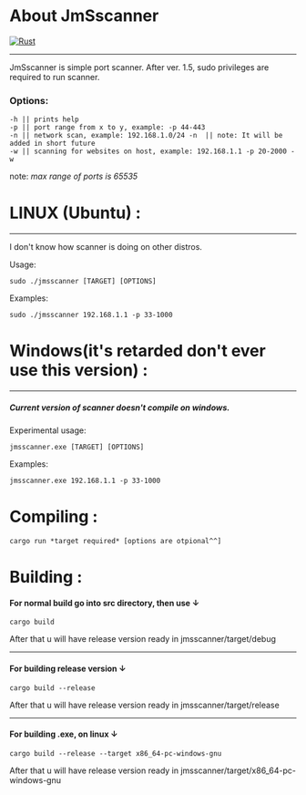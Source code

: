 # About JmSscanner 
[![Rust](https://github.com/sidhaler/JmSscanner/actions/workflows/rust.yml/badge.svg)](https://github.com/sidhaler/JmSscanner/actions/workflows/rust.yml)
****
JmSscanner is simple port scanner. After ver. 1.5, sudo privileges are required to run scanner.
### Options:
```
-h || prints help
-p || port range from x to y, example: -p 44-443
-n || network scan, example: 192.168.1.0/24 -n  || note: It will be added in short future 
-w || scanning for websites on host, example: 192.168.1.1 -p 20-2000 -w 
```
note: _max range of ports is 65535_
# LINUX (Ubuntu) :
****
I don't know how scanner is doing on other distros. 

Usage:
```
sudo ./jmsscanner [TARGET] [OPTIONS]
```
Examples:
```
sudo ./jmsscanner 192.168.1.1 -p 33-1000
```


# Windows(it's retarded don't ever use this version) :
****
##### Current version of scanner doesn't compile on windows. 

Experimental usage:
```` 
jmsscanner.exe [TARGET] [OPTIONS]
````
Examples:
```
jmsscanner.exe 192.168.1.1 -p 33-1000
```

# Compiling : 

```` 
cargo run *target required* [options are otpional^^]
````
# Building :

#### For normal build go into src directory, then use ↓
```` 
cargo build
````
After that u will have release version ready in jmsscanner/target/debug
****

#### For building release version ↓
```` 
cargo build --release 
````
After that u will have release version ready in jmsscanner/target/release
****


#### For building .exe, on linux ↓
````
cargo build --release --target x86_64-pc-windows-gnu
````
After that u will have release version ready in jmsscanner/target/x86_64-pc-windows-gnu
